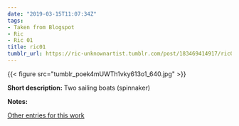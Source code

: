 ```yaml
---
date: "2019-03-15T11:07:34Z"
tags:
- Taken from Blogspot
- Ric
- Ric 01
title: ric01
tumblr_url: https://ric-unknownartist.tumblr.com/post/183469414917/ric01
---
```

{{< figure src="tumblr_poek4mUWTh1vky613o1_640.jpg" >}} 

**Short description:** Two sailing boats (spinnaker)

**Notes:** &nbsp;

[Other entries for this work](/tags/Ric-01)

